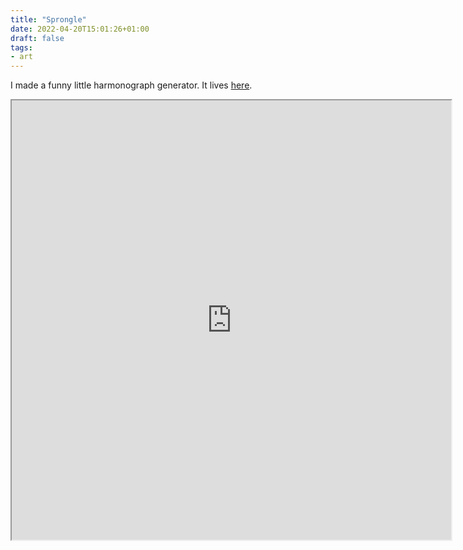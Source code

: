 ```yaml
---
title: "Sprongle"
date: 2022-04-20T15:01:26+01:00
draft: false
tags:
- art
---
```


I made a funny little harmonograph generator. It lives [here](https://sprongle.fishlasers.co.uk).

<iframe src="https://sprongle.fishlasers.co.uk/" height="703" width ="703"></iframe>

